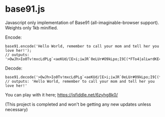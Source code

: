 # base91.js
Javascript only implementation of Base91 (all-imaginable-browser support). Weights only 1kb minified.


Encode: 
```
base91.encode('Hello World, remember to call your mom and tell her you love her!');
// outputs: '>OwJh>Io0Tv!mxcLdPLg`<aeKUd/[E>i;iwJR`0eLUr#O9kLpo;I9[(*FTo4|alLwrdKE<Sk<Ro4|a*L'
```


Decode: 
```
base91.decode('>OwJh>Io0Tv!mxcLdPLg`<aeKUd/[E>i;iwJR`0eLUr#O9kLpo;I9[(*FTo4|alLwrdKE<Sk<Ro4|a*L');
// outputs: 'Hello World, remember to call your mom and tell her you love her!'
```

You can play with it here; https://jsfiddle.net/6zyhg8k0/



(This project is completed and won't be getting any new updates unless necessary)
